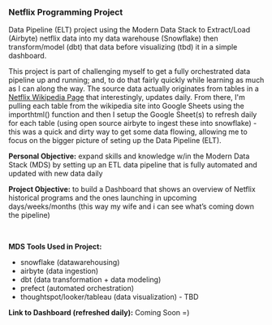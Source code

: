 ### Netflix Programming Project

Data Pipeline (ELT) project using the Modern Data Stack to Extract/Load (Airbyte) netflix data into my data warehouse (Snowflake) then transform/model (dbt) that data before visualizing (tbd) it in a simple dashboard. 

This project is part of challenging myself to get a fully orchestrated data pipeline up and running; and, to do that fairly quickly while learning as much as I can along the way. The source data actually originates from tables in a [Netflix Wikipedia Page](https://en.wikipedia.org/wiki/List_of_Netflix_original_programming) that interestingly, updates daily. From there, I'm pulling each table from the wikipedia site into Google Sheets using the importhtml() function and then I setup the Google Sheet(s) to refresh daily for each table (using open source airbyte to ingest these into snowflake) - this was a quick and dirty way to get some data flowing, allowing me to focus on the bigger picture of seting up the Data Pipeline (ELT).

**Personal Objective:** expand skills and knowledge w/in the Modern Data Stack (MDS) by setting up an ETL data pipeline that is fully automated and updated with new data daily

**Project Objective:** to build a Dashboard that shows an overview of Netflix historical programs and the ones launching in upcoming days/weeks/months (this way my wife and i can see what’s coming down the pipeline)

<br>

**MDS Tools Used in Project:**
- snowflake (datawarehousing)
- airbyte (data ingestion)
- dbt (data transformation + data modeling)
- prefect (automated orchestration)
- thoughtspot/looker/tableau (data visualization) - TBD

**Link to Dashboard (refreshed daily):** Coming Soon =)